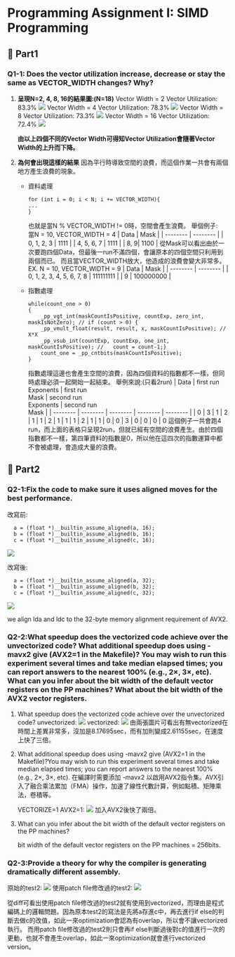 # Programming Assignment I: SIMD Programming


## :memo: Part1

### Q1-1: Does the vector utilization increase, decrease or stay the same as VECTOR_WIDTH changes? Why?

1. **呈現N=2, 4, 8, 16的結果圖:(N=18)**
    Vector Width = 2
    Vector Utilization: 83.3%
    ![](https://i.imgur.com/4Pq4XMd.png)
    Vector Width = 4
    Vector Utilization: 78.3%
    ![](https://i.imgur.com/HSWVz0C.png)
    Vector Width = 8
    Vector Utilization: 73.3%
    ![](https://i.imgur.com/ZVEAd7l.png)
    Vector Width = 16
    Vector Utilization: 72.4%
    ![](https://i.imgur.com/cmq3axC.png)

    
    **由以上四個不同的Vector Width可得知Vector Utilization會隨著Vector Width的上升而下降。**
2. **為何會出現這樣的結果**
    因為平行時導致空間的浪費，而這個作業一共會有兩個地方產生浪費的現象。
    *   資料處理  
        ```=
        for (int i = 0; i < N; i += VECTOR_WIDTH){
        ...
        }
        ```
        也就是當N % VECTOR_WIDTH != 0時，空間會產生浪費。
        舉個例子:        
        當N = 10, VECTOR_WIDTH = 4
        | Data | Mask |
        | -------- | -------- |
        | 0, 1, 2, 3  | 1111  |
        | 4, 5, 6, 7  | 1111  |
        | 8, 9| 1100   |
        從Mask可以看出由於一次要跑四個Data，但最後一run不滿四個，會讓原本的四個空間只利用到兩個而已。
        而且當VECTOR_WIDTH放大，他造成的浪費會變大非常多。
        EX. N = 10, VECTOR_WIDTH = 9
        | Data | Mask |
        | -------- | -------- |
        | 0, 1, 2, 3, 4, 5, 6, 7, 8  | 111111111  |
        | 9  | 100000000  |

    *   指數處理
        ```=
        while(count_one > 0)
		{
            _pp_vgt_int(maskCountIsPositive, countExp, zero_int, maskIsNotZero); // if (count > 0) { 
            _pp_vmult_float(result, result, x, maskCountIsPositive); //  X*X
            _pp_vsub_int(countExp, countExp, one_int, maskCountIsPositive); //   count = count-1;}      
            count_one = _pp_cntbits(maskCountIsPositive);
		}
        ```
        指數處理這邊也會產生空間的浪費，因為四個資料的指數都不一樣，但同時處理必須一起開始一起結束。
        舉例來說:(只看2run)
        | Data | first run<br>Exponents | first run<br>Mask | second run <br>Exponents | second run<br>Mask | 
        | -------- | -------- | -------- | -------- | -------- |
        | 0 | 3 | 1 | 2 | 1
        | 1 | 2 | 1 | 1 | 1
        | 2 | 1 | 1 | 0 | 0
        | 3 | 0 | 0 | 0 | 0
        這個例子一共會跑4 run，而上面的表格只呈現2run，但就已經有空間的浪費產生。由於四個指數都不一樣，第四筆資料的指數是0，所以他在這四次的指數運算中都不會被處理，會造成大量的浪費。
## :memo: Part2
### Q2-1:Fix the code to make sure it uses aligned moves for the best performance. 
改寫前:
```=
  a = (float *)__builtin_assume_aligned(a, 16);
  b = (float *)__builtin_assume_aligned(b, 16);
  c = (float *)__builtin_assume_aligned(c, 16);
```
![](https://i.imgur.com/F25BHbV.png)

改寫後:
```=
  a = (float *)__builtin_assume_aligned(a, 32);
  b = (float *)__builtin_assume_aligned(b, 32);
  c = (float *)__builtin_assume_aligned(c, 32);
```
![](https://i.imgur.com/eJO6Nj2.png)


we align lda and ldc to the 32-byte memory alignment requirement of AVX2.
### Q2-2:What speedup does the vectorized code achieve over the unvectorized code? What additional speedup does using -mavx2 give (AVX2=1 in the Makefile)? You may wish to run this experiment several times and take median elapsed times; you can report answers to the nearest 100% (e.g., 2×, 3×, etc). What can you infer about the bit width of the default vector registers on the PP machines? What about the bit width of the AVX2 vector registers.
1. What speedup does the vectorized code achieve over the unvectorized code?
    unvectorized:
    ![](https://i.imgur.com/Us054TG.png)
    vectorized:
    ![](https://i.imgur.com/V6cdZ3G.png)
    由兩張圖片可看出有無vectorized在時間上差異非常多，沒加是8.17695sec，而有加則變成2.61155sec，在速度上快了三倍。
2. What additional speedup does using -mavx2 give (AVX2=1 in the Makefile)?You may wish to run this experiment several times and take median elapsed times; you can report answers to the nearest 100% (e.g., 2×, 3×, etc). 
    在編譯时需要添加 -mavx2 以啟用AVX2指令集。AVX引入了融合乘法累加（FMA）操作，加速了線性代數計算，例如點積、矩陣乘法，卷積等。
    
    VECTORIZE=1 AVX2=1:
    ![](https://i.imgur.com/C5fjIz6.png)
    加入AVX2後快了兩倍。
3. What can you infer about the bit width of the default vector registers on the PP machines?
    
    bit width of the default vector registers on the PP machines = 256bits.




### Q2-3:Provide a theory for why the compiler is generating dramatically different assembly.
原始的test2:
![](https://i.imgur.com/YMKL9WG.png)
使用patch file修改過的test2:
![](https://i.imgur.com/GtlIaC5.png)

從diff可看出使用patch file修改過的test2就有使用到vectorized，而理由是程式編碼上的邏輯問題。因為原本test2的寫法是先將a存進c中，再去進行if else的判斷去做c的改值，如此一來optimization會認為有overlap，所以會不讓vectorized執行。
而用patch file修改過的test2則只會再if else判斷過後對c的值進行一次的更動，也就不會產生overlap，如此一來optimization就會進行vectorized version。
